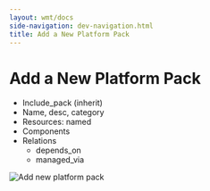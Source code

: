 ```yaml
---
layout: wmt/docs
side-navigation: dev-navigation.html
title: Add a New Platform Pack
---
```


# Add a New Platform Pack

* Include_pack (inherit)
* Name, desc, category
* Resources: named
* Components
* Relations
    * depends_on
    * managed_via


![Add new platform pack](/assets/docs/local/images/add-new-platform-pack.png)
